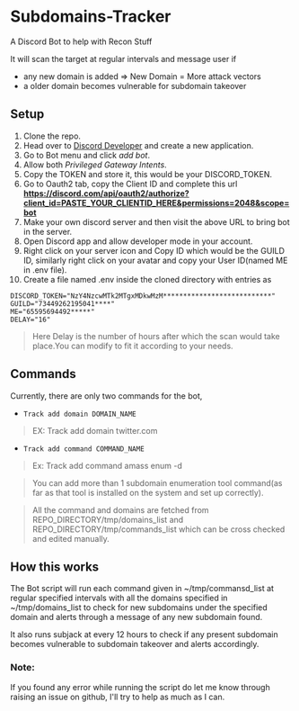 # Subdomains-Tracker
A Discord Bot to help with Recon Stuff

It will scan the target at regular intervals and message user if 
* any new domain is added => New Domain = More attack vectors
* a older domain becomes vulnerable for subdomain takeover

## Setup
1. Clone the repo.
2. Head over to [Discord Developer](https://discord.com/developers/applications) and create a new application.
3. Go to Bot menu and click *add bot*.
4. Allow both *Privileged Gateway Intents*.
5. Copy the TOKEN and store it, this would be your DISCORD_TOKEN.
6. Go to Oauth2 tab, copy the Client ID and complete this url **https://discord.com/api/oauth2/authorize?client_id=PASTE_YOUR_CLIENTID_HERE&permissions=2048&scope=bot**
7. Make your own discord server and then visit the above URL to bring bot in the server.
8. Open Discord app and allow developer mode in your account.
9. Right click on your server icon and Copy ID which would be the GUILD ID, similarly right click on your avatar and copy your User ID(named ME in .env file).
10. Create a file named .env inside the cloned directory with entries as
```
DISCORD_TOKEN="NzY4NzcwMTk2MTgxMDkwMzM***************************"
GUILD="73449262195041****"
ME="65595694492*****"
DELAY="16"
``` 
> Here Delay is the number of hours after which the scan would take place.You can modify to fit it according to your needs.

## Commands

Currently, there are only two commands for the bot,
* `Track add domain DOMAIN_NAME`
>EX: Track add domain twitter.com 
* `Track add command COMMAND_NAME`
> Ex: Track add command amass enum -d

> You can add more than 1 subdomain enumeration tool command(as far as that tool is installed on the system and set up correctly).

> All the command and domains are fetched from REPO\_DIRECTORY/tmp/domains\_list and REPO\_DIRECTORY/tmp/commands\_list which can be cross checked and edited manually.

## How this works

The Bot script will run each command given in ~/tmp/commansd\_list at regular specified intervals with all the domains specified in ~/tmp/domains\_list to check for new subdomains under the specified domain and alerts through a message of any new subdomain found.

It also runs subjack at every 12 hours to check if any present subdomain becomes vulnerable to subdomain takeover and alerts accordingly.

### Note:
If you found any error while running the script do let me know through raising an issue on github, I'll try to help as much as I can.
